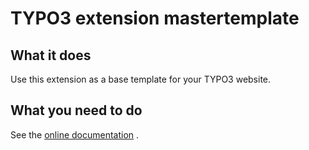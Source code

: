 # TYPO3 extension mastertemplate

## What it does

Use this extension as a base template for your TYPO3 website.

## What you need to do

See the [online documentation](https://docs.typo3.org/typo3cms/extensions/mastertemplate/stable/ExtMasterTemplate/Index.html) . 


